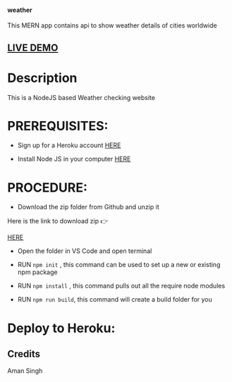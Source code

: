 #### weather
This MERN app contains api to show weather details of cities worldwide


## <a href="https://weather07-app.herokuapp.com/">LIVE DEMO</a>

# Description

This is a NodeJS based Weather checking website

# PREREQUISITES:

- Sign up for a Heroku account <a href='https://heroku.com/'>HERE</a>

- Install Node JS in your computer <a href='https://nodejs.org/en/'>HERE</a>

# PROCEDURE:

- Download the zip folder from Github and unzip it

Here is the link to download zip 👉

<a href='https://github.com/aman5873/weather'>HERE</a>

- Open the folder in VS Code and open terminal

- RUN <code>npm init</code> , this command can be used to set up a new or existing npm package

- RUN <code>npm install</code> , this command pulls out all the require node modules

- RUN <code>npm run build</code>, this command will create a build folder for you

# Deploy to Heroku:


## Credits
Aman Singh
